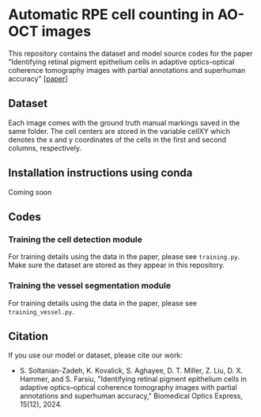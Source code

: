 # Automatic RPE cell counting in AO-OCT images

This repository contains the dataset and model source codes for the paper "Identifying retinal pigment epithelium cells in adaptive optics–optical coherence tomography images with partial annotations and superhuman accuracy" [[paper](LINK)]

## Dataset

Each image comes with the ground truth manual markings saved in the same folder. The cell centers are stored in the variable cellXY which denotes the x and y coordinates of the cells in the first and second columns, respectively.

## Installation instructions using conda
Coming soon

## Codes

### Training the cell detection module
For training details using the data in the paper, please see ```training.py```. Make sure the dataset are stored as they appear in this repository.

### Training the vessel segmentation module
For training details using the data in the paper, please see ```training_vessel.py```.

## Citation
If you use our model or dataset, please cite our work:

* S. Soltanian-Zadeh, K. Kovalick, S. Aghayee, D. T. Miller, Z. Liu, D. X. Hammer, and S. Farsiu, "Identifying retinal pigment epithelium cells in adaptive optics–optical coherence tomography images with partial annotations and superhuman accuracy," Biomedical Optics Express, 15(12), 2024.
